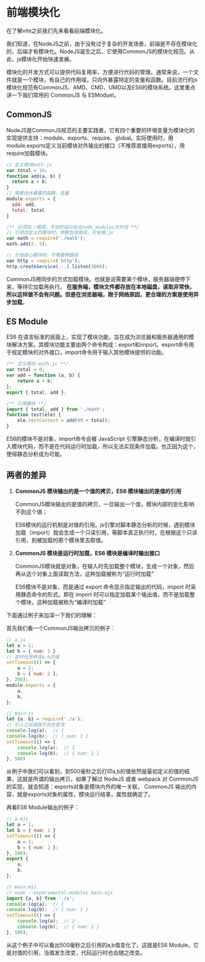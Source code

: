 # 前端模块化
在了解vite之前我们先来看看前端模块化。

我们知道，在NodeJS之前，由于没有过于复杂的开发场景，前端是不存在模块化的，后端才有模块化。NodeJS诞生之后，它使用CommonJS的模块化规范。从此，js模块化开始快速发展。

模块化的开发方式可以提供代码复用率，方便进行代码的管理。通常来说，一个文件就是一个模块，有自己的作用域，只向外暴露特定的变量和函数。目前流行的js模块化规范有CommonJS、AMD、CMD、UMD以及ES6的模块系统。这里重点讲一下我们常用的 CommonJS 与 ESModuel。

## CommonJS
NodeJS是CommonJS规范的主要实践者，它有四个重要的环境变量为模块化的实现提供支持：module、exports、require、global。实际使用时，用module.exports定义当前模块对外输出的接口（不推荐直接用exports），用require加载模块。
```js
// 定义模块math.js
var total = 10;
function add(a, b) {
  return a + b;
}
// 需要向外暴露的函数、变量
module.exports = {
  add: add,
  total: total
}

/** 必须加./路径，不加的话只会去node_modules文件找 **/
// 引用自定义的模块时，参数包含路径，可省略.js
var math = require('./math');
math.add(2, 5);

// 引用核心模块时，不需要带路径
var http = require('http');
http.createService(...).listen(3000);
```

CommonJS用同步的方式加载模块。也就是说需要某个模块，服务器端便停下来，等待它加载再执行。
**在服务端，模块文件都存放在本地磁盘，读取非常快，所以这样做不会有问题。但是在浏览器端，限于网络原因，更合理的方案是使用异步加载**。

## ES Module
ES6 在语言标准的层面上，实现了模块功能，旨在成为浏览器和服务器通用的模块解决方案。其模块功能主要由两个命令构成：export和import。export命令用于规定模块的对外接口，import命令用于输入其他模块提供的功能。
```js
/** 定义模块 math.js **/
var total = 0;
var add = function (a, b) {
    return a + b;
};
export { total, add };

/** 引用模块 **/
import { total, add } from './math';
function test(ele) {
    ele.textContent = add(99 + total);
}
```
ES6的模块不是对象，import命令会被 JavaScript 引擎静态分析，在编译时就引入模块代码，而不是在代码运行时加载，所以无法实现条件加载。也正因为这个，使得静态分析成为可能。

## 两者的差异
1. **CommonJS 模块输出的是一个值的拷贝，ES6 模块输出的是值的引用**

    CommonJS模块输出的是值的拷贝，一旦输出一个值，模块内部的变化影响不到这个值；

    ES6模块的运行机制是对值的引用。js引擎对脚本静态分析的时候，遇到模块加载（import）就会生成一个只读引用，等脚本真正执行时，在根据这个只读引用，到被加载的那个模块里去取值。

2. **CommonJS 模块是运行时加载，ES6 模块是编译时输出接口**

    CommonJS模块就是对象，在输入时先加载整个模块，生成一个对象，然后再从这个对象上面读取方法，这种加载被称为“运行时加载”

    ES6模块不是对象，而是通过 export 命令显示指定输出的代码，import 时采用静态命令的形式。即在 import 时可以指定加载某个输出值，而不是加载整个模块，这种加载被称为“编译时加载”

下面通过例子来加深一下我们的理解：

首先我们看一个CommonJS输出拷贝的例子：
```js
// a.js
let a = 1;
let b = { num: 1 }
// 定时任务修改a,b的值
setTimeout(() => {
    a = 2;
    b = { num: 2 };
}, 200);
module.exports = {
    a,
    b,
};

// main.js
let {a, b} = require('./a');
// 引入之后值就不会在更改
console.log(a);  // 1
console.log(b);  // { num: 1 }
setTimeout(() => {
    console.log(a);  // 1
    console.log(b);  // { num: 1 }
}, 500)
```
从例子中我们可以看到，到500毫秒之后打印a,b的值依然是最初定义的值的结果，这就是所谓的输出拷贝，如果了解过 NodeJS 或者 webpack 对 CommonJS 的实现，就会知道：exports对象是模块内外的唯一关联， CommonJS 输出的内容，就是exports对象的属性，模块运行结束，属性就确定了。

再看ES6 Module输出的例子：
```js
// a.mjs
let a = 1;
let b = { num: 1 }
setTimeout(() => {
    a = 2;
    b = { num: 2 };
}, 200);
export {
    a,
    b,
};

// main.mjs
// node --experimental-modules main.mjs
import {a, b} from './a';
console.log(a);  // 1
console.log(b);  // { num: 1 }
setTimeout(() => {
    console.log(a);  // 2
    console.log(b);  // { num: 2 }
}, 500);
```
从这个例子中可以看出500毫秒之后引用的a,b值变化了，这就是ES6 Module，它是对值的引用，当值发生改变，代码运行时也会随之改变。